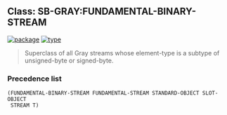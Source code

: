 ## Class: SB-GRAY:FUNDAMENTAL-BINARY-STREAM
[![package](https://img.shields.io/badge/Package-SB--GRAY-5f9ea0.svg?style=social&colorA=999999)](../) [![type](https://img.shields.io/badge/Type-Class-5f9ea0.svg?style=social&colorA=999999)](../#class) 

> Superclass of all Gray streams whose element-type
> is a subtype of unsigned-byte or signed-byte.

### Precedence list
```
(FUNDAMENTAL-BINARY-STREAM FUNDAMENTAL-STREAM STANDARD-OBJECT SLOT-OBJECT
 STREAM T)
```
